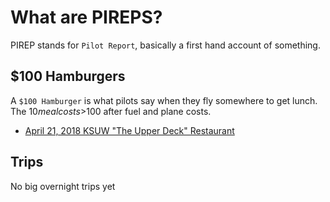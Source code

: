 # What are PIREPS?
PIREP stands for `Pilot Report`, basically a first hand account of something.

## $100 Hamburgers
A `$100 Hamburger` is what pilots say when they fly somewhere to get lunch. The $10 meal costs >$100 after fuel and plane costs.

* [April 21, 2018 KSUW "The Upper Deck" Restaurant](food/this_post.md)

## Trips
No big overnight trips yet
